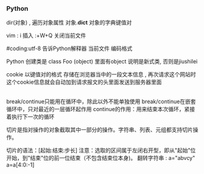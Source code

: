 ### Python

dir(对象) , 遍历对象属性
对象.__dict__   对象的字典键值对

vim : i 插入   :+W+Q 关闭当前文件
	


#coding:utf-8
 告诉Python解释器 当前文件 编码格式

Python 创建类是 class Foo (object)  里面有object 说明是新式类,
否则是jiushilei

 cookie   以键值对的格式 存储在浏览器当中的一段文本信息 ,
再次请求这个网站时这个cookie信息就会自动加到请求报文的头里面发送到服务器里面


​    
break/continue只能用在循环中，除此以外不能单独使用
break/continue在嵌套循环中，只对最近的一层循环起作用
continue的作用：用来结束本次循环，紧接着执行下一次的循环

切片是指对操作的对象截取其中一部分的操作。字符串、列表、元组都支持切片操作。

切片的语法：[起始:结束:步长]
注意：选取的区间属于左闭右开型，即从"起始"位开始，到"结束"位的前一位结束（不包含结束位本身)。
翻转字符串  : a="abvcy"    a=a[4:0:-1]